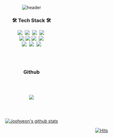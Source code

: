 <div align="center"> 
  
![header](https://capsule-render.vercel.app/api?type=soft&color=auto&height=100&section=header&text=JooHyeonLee&fontSize=50&animation=twinkling)

<h3 align="center">🛠 Tech Stack 🛠</h3>

<p align="center">
   <img src="https://img.shields.io/badge/c++-darkblue?style=flat-square&logo=cplusplus&logoColor=white"/></a>&nbsp 
  <img src="https://img.shields.io/badge/Java-white?style=flat-square&logo=Java&logoColor=red"/></a>&nbsp
  <img src="https://img.shields.io/badge/python-blue?style=flat-square&logo=python&logoColor=white"/></a>&nbsp
  <img src="https://img.shields.io/badge/ubuntu-red?style=flat-square&logo=ubuntu&logoColor=white"/></a>&nbsp
  <br>
  <img src="https://img.shields.io/badge/pytorch-red?style=flat-square&logo=pytorch&logoColor=white"/>
  <img src="https://img.shields.io/badge/tensorflow-orange?style=flat-square&logo=tensorflow&logoColor=white"/>
  <img src="https://img.shields.io/badge/OpenCV-lightgreen?style=flat-square&logo=opencv&logoColor=white"/></a>&nbsp 
  <img src="https://img.shields.io/badge/Spring-6DB33F?style=flat-square&logo=Spring&logoColor=white"/>
  <br>
  <img src="https://img.shields.io/badge/PostgreSQL-blue?style=flat-square&logo=PostgreSQL&logoColor=white"/></a>&nbsp 
  <img src="https://img.shields.io/badge/r-E6B91E?style=flat-square&logo=r&logoColor=white"/></a>&nbsp 
  <img src="https://img.shields.io/badge/docker-blue?style=flat-square&logo=docker&logoColor=white"/>
  <br>
</p>
<br><br/>
<h3 align="center"> Github</h3>
<p align="center">
</p>
<br><br/>
<p align="center">
  <a href="https://github.com/Joohyeonee/">
    <img align="center" src="https://github-readme-stats.vercel.app/api/top-langs/?username=Joohyeonee&layout=compact&theme=dracula" />
  </a>
  </p>
  
  

  <br/><br/>

  [![Joohyeon's github stats](https://github-readme-stats.vercel.app/api?username=Joohyeonee)](https://github.com/Joohyeonee/github-readme-stats)

 <div align=right>
	
 [![Hits](https://hits.seeyoufarm.com/api/count/incr/badge.svg?url=https%3A%2F%2Fgithub.com%2FJoohyeonee&count_bg=%2379C83D&title_bg=%23C0C0C0&icon=&icon_color=%23E7E7E7&title=hits&edge_flat=false)](https://github.com/Joohyeon/)
	
  </div>
  <br>
</div>
</div>
